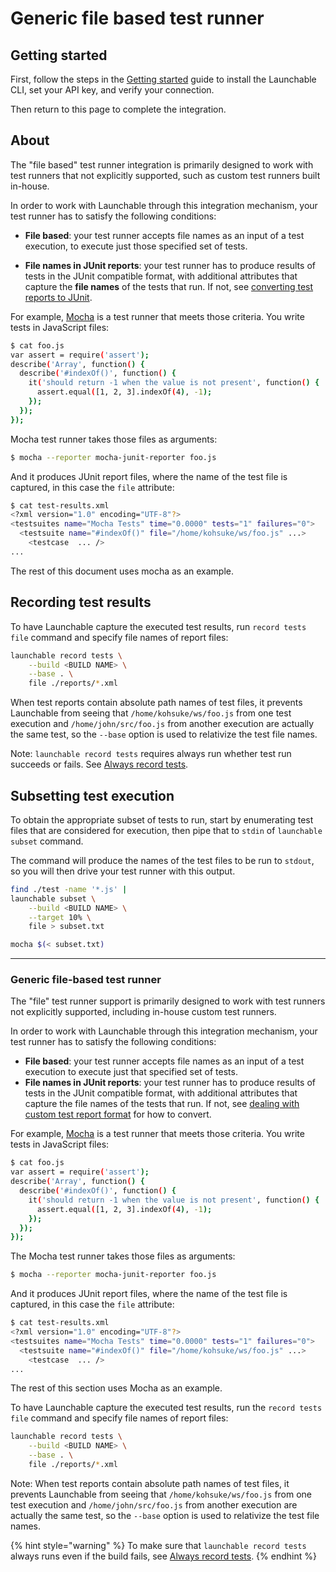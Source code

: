 # Generic file based test runner

## Getting started

First, follow the steps in the [Getting started](../getting-started.md) guide to install the Launchable CLI, set your API key, and verify your connection.

Then return to this page to complete the integration.

## About 

The "file based" test runner integration is primarily designed to work with test runners that not explicitly supported, such as custom test runners built in-house.

In order to work with Launchable through this integration mechanism, your test runner has to satisfy the following conditions:

* **File based**: your test runner accepts file names as an input of a test execution, to execute just those specified set of tests.

* **File names in JUnit reports**: your test runner has to produce results of tests in the JUnit compatible format, with additional attributes that capture the **file names** of the tests that run. If not, see [converting test reports to JUnit](../resources/convert-to-junit.md).

For example, [Mocha](https://mochajs.org/#getting-started) is a test runner that meets those criteria. You write tests in JavaScript files:

```bash
$ cat foo.js
var assert = require('assert');
describe('Array', function() {
  describe('#indexOf()', function() {
    it('should return -1 when the value is not present', function() {
      assert.equal([1, 2, 3].indexOf(4), -1);
    });
  });
});
```

Mocha test runner takes those files as arguments:

```bash
$ mocha --reporter mocha-junit-reporter foo.js
```

And it produces JUnit report files, where the name of the test file is captured, in this case the `file` attribute:

```bash
$ cat test-results.xml
<?xml version="1.0" encoding="UTF-8"?>
<testsuites name="Mocha Tests" time="0.0000" tests="1" failures="0">
  <testsuite name="#indexOf()" file="/home/kohsuke/ws/foo.js" ...>
    <testcase  ... />
...
```

The rest of this document uses mocha as an example.

## Recording test results

To have Launchable capture the executed test results, run `record tests file` command and specify file names of report files:

```bash
launchable record tests \
    --build <BUILD NAME> \
    --base . \
    file ./reports/*.xml
```

When test reports contain absolute path names of test files, it prevents Launchable from seeing that `/home/kohsuke/ws/foo.js` from one test execution and `/home/john/src/foo.js` from another execution are actually the same test, so the `--base` option is used to relativize the test file names.

Note: `launchable record tests` requires always run whether test run succeeds or fails. See [Always record tests](../resources/always-run.md).

## Subsetting test execution

To obtain the appropriate subset of tests to run, start by enumerating test files that are considered for execution, then pipe that to `stdin` of `launchable subset` command.

The command will produce the names of the test files to be run to `stdout`, so you will then drive your test runner with this output.

```bash
find ./test -name '*.js' | 
launchable subset \
    --build <BUILD NAME> \
    --target 10% \
    file > subset.txt

mocha $(< subset.txt)
```

---

### Generic file-based test runner

The "file" test runner support is primarily designed to work with test runners not explicitly supported, including in-house custom test runners.

In order to work with Launchable through this integration mechanism, your test runner has to satisfy the following conditions:

* **File based**: your test runner accepts file names as an input of a test execution to execute just that specified set of tests.
* **File names in JUnit reports**: your test runner has to produce results of tests in the JUnit compatible format, with additional attributes that capture the file names of the tests that run. If not, see [dealing with custom test report format](../resources/convert-to-junit.md) for how to convert.

For example, [Mocha](https://mochajs.org/#getting-started) is a test runner that meets those criteria. You write tests in JavaScript files:

```bash
$ cat foo.js
var assert = require('assert');
describe('Array', function() {
  describe('#indexOf()', function() {
    it('should return -1 when the value is not present', function() {
      assert.equal([1, 2, 3].indexOf(4), -1);
    });
  });
});
```

The Mocha test runner takes those files as arguments:

```bash
$ mocha --reporter mocha-junit-reporter foo.js
```

And it produces JUnit report files, where the name of the test file is captured, in this case the `file` attribute:

```bash
$ cat test-results.xml
<?xml version="1.0" encoding="UTF-8"?>
<testsuites name="Mocha Tests" time="0.0000" tests="1" failures="0">
  <testsuite name="#indexOf()" file="/home/kohsuke/ws/foo.js" ...>
    <testcase  ... />
...
```

The rest of this section uses Mocha as an example.

To have Launchable capture the executed test results, run the `record tests file` command and specify file names of report files:

```bash
launchable record tests \
    --build <BUILD NAME> \
    --base . \
    file ./reports/*.xml
```

Note: When test reports contain absolute path names of test files, it prevents Launchable from seeing that `/home/kohsuke/ws/foo.js` from one test execution and `/home/john/src/foo.js` from another execution are actually the same test, so the `--base` option is used to relativize the test file names.

{% hint style="warning" %}
To make sure that `launchable record tests` always runs even if the build fails, see [Always record tests](recording-test-results.md#always-record-tests).
{% endhint %}